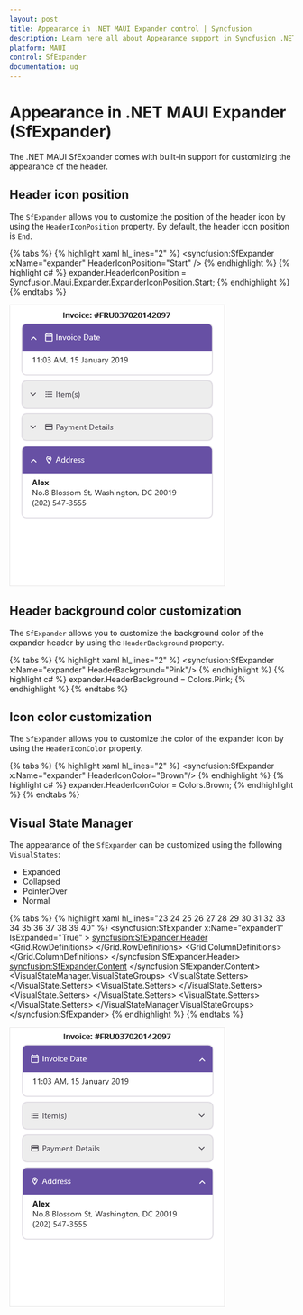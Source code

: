 ```yaml
---
layout: post
title: Appearance in .NET MAUI Expander control | Syncfusion
description: Learn here all about Appearance support in Syncfusion .NET MAUI Expander (SfExpander) control and more.
platform: MAUI
control: SfExpander
documentation: ug
---
```


# Appearance in .NET MAUI Expander (SfExpander)

The .NET MAUI SfExpander comes with built-in support for customizing the appearance of the header.

## Header icon position 

The `SfExpander` allows you to customize the position of the header icon by using the `HeaderIconPosition` property. By default, the header icon position is `End`.

{% tabs %}
{% highlight xaml hl_lines="2" %}
    <syncfusion:SfExpander x:Name="expander" 
                           HeaderIconPosition="Start" />
{% endhighlight %}
{% highlight c# %}
    expander.HeaderIconPosition = Syncfusion.Maui.Expander.ExpanderIconPosition.Start;
{% endhighlight %}
{% endtabs %}

![.NET MAUI Expander with HeaderIconPosition Start](Images/appearance/maui-expander-with-headericonposition.png)

## Header background color customization

The `SfExpander` allows you to customize the background color of the expander header by using the `HeaderBackground` property.

{% tabs %}
{% highlight xaml hl_lines="2" %}
    <syncfusion:SfExpander x:Name="expander" 
                           HeaderBackground="Pink"/>
{% endhighlight %}
{% highlight c# %}
    expander.HeaderBackground = Colors.Pink;
{% endhighlight %}
{% endtabs %}

## Icon color customization

The `SfExpander` allows you to customize the color of the expander icon by using the `HeaderIconColor` property.

{% tabs %}
{% highlight xaml hl_lines="2" %}
    <syncfusion:SfExpander x:Name="expander"
                           HeaderIconColor="Brown"/>
{% endhighlight %}
{% highlight c# %}
    expander.HeaderIconColor = Colors.Brown;
{% endhighlight %}
{% endtabs %}

## Visual State Manager

The appearance of the `SfExpander` can be customized using the following `VisualStates`:

* Expanded
* Collapsed
* PointerOver
* Normal

{% tabs %}
{% highlight xaml hl_lines="23 24 25 26 27 28 29 30 31 32 33 34 35 36 37 38 39 40" %}
<syncfusion:SfExpander x:Name="expander1" IsExpanded="True" >
    <syncfusion:SfExpander.Header>
        <Grid >
            <Grid.RowDefinitions>
                <RowDefinition Height="48"/>
            </Grid.RowDefinitions>
            <Grid.ColumnDefinitions>
                <ColumnDefinition Width="35"/>
                <ColumnDefinition Width="*"/>
            </Grid.ColumnDefinitions>
            <Label Text="&#xe703;" FontSize="16" Margin="14,2,2,2"
                                    TextColor="{Binding Path=HeaderIconColor,Source={x:Reference expander1}}"
                                    FontFamily='{OnPlatform Android=AccordionFontIcons.ttf#,WinUI=AccordionFontIcons.ttf#AccordionFontIcons,MacCatalyst=AccordionFontIcons,iOS=AccordionFontIcons}'
                                    VerticalOptions="Center" VerticalTextAlignment="Center"/>
            <Label CharacterSpacing="0.25" TextColor="{Binding Path=HeaderIconColor,Source={x:Reference expander1}}" FontFamily="Roboto-Regular"  Text="Invoice Date" FontSize="14" Grid.Column="1" VerticalOptions="CenterAndExpand"/>
            </Grid>
    </syncfusion:SfExpander.Header>
    <syncfusion:SfExpander.Content>
        <Grid Padding="18,8,0,18" >
            <Label CharacterSpacing="0.25" FontFamily="Roboto-Regular"  Text="11:03 AM, 15 January 2019" FontSize="14" VerticalOptions="CenterAndExpand"/>
        </Grid>
    </syncfusion:SfExpander.Content>
    <VisualStateManager.VisualStateGroups>
        <VisualStateGroupList>
            <VisualStateGroup>
                <VisualState Name="Expanded">
                    <VisualState.Setters>
                            <Setter Property="HeaderBackground" Value="#6750A4"/>
                            <Setter Property="HeaderIconColor" Value="#FFFFFF"/>
                        </VisualState.Setters>
                </VisualState>
                <VisualState Name="Collapsed">
                    <VisualState.Setters>
                            <Setter Property="HeaderBackground" Value="#141C1B1F"/>
                            <Setter Property="HeaderIconColor" Value="#49454F"/>
                        </VisualState.Setters>
                </VisualState>
				<VisualState Name="PointerOver">
                    <VisualState.Setters>
                            <Setter Property="HeaderBackground" Value="#ded6d5"/>
                            <Setter Property="HeaderIconColor" Value="#524f4f"/>
                        </VisualState.Setters>
                </VisualState>
				<VisualState Name="Normal">
                    <VisualState.Setters>
                            <Setter Property="HeaderBackground" Value="#faf8f7"/>
                            <Setter Property="HeaderIconColor" Value="#000000"/>
                        </VisualState.Setters>
                </VisualState>
            </VisualStateGroup>
        </VisualStateGroupList>
    </VisualStateManager.VisualStateGroups>
</syncfusion:SfExpander>
{% endhighlight %}
{% endtabs %}

![Expanded and collapsed visual states in .NET MAUI Expander](Images/appearance/maui-expander-with-vsm.png)

